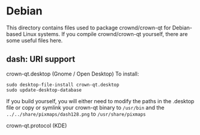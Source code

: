 
Debian
====================
This directory contains files used to package crownd/crown-qt
for Debian-based Linux systems. If you compile crownd/crown-qt yourself, there are some useful files here.

## dash: URI support ##


crown-qt.desktop  (Gnome / Open Desktop)
To install:

	sudo desktop-file-install crown-qt.desktop
	sudo update-desktop-database

If you build yourself, you will either need to modify the paths in
the .desktop file or copy or symlink your crown-qt binary to `/usr/bin`
and the `../../share/pixmaps/dash128.png` to `/usr/share/pixmaps`

crown-qt.protocol (KDE)

